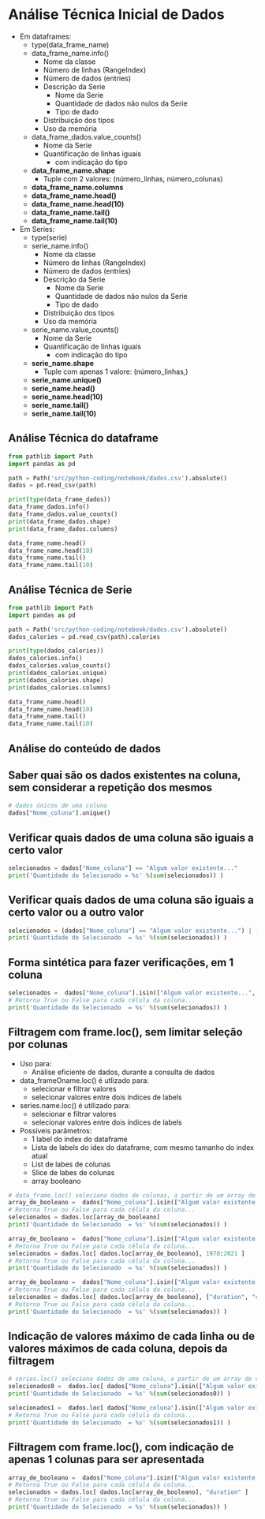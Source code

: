# Análise Técnica Inicial de Dados

- Em dataframes:
    - type(data_frame_name)
    - data_frame_name.info()
        - Nome da classe
        - Número de linhas (RangeIndex)
        - Número de dados (entries)
        - Descrição da Serie
            - Nome da Serie
            - Quantidade de dados não nulos da Serie
            - Tipo de dado
        - Distribuição dos tipos
        - Uso da memória
    - data_frame_dados.value_counts()
        - Nome da Serie
        - Quantificação de linhas iguais
            - com indicação do tipo
    - **data_frame_name.shape**
        - Tuple com 2 valores: (número_linhas, número_colunas)
    - **data_frame_name.columns**
    - **data_frame_name.head()**
    - **data_frame_name.head(10)**
    - **data_frame_name.tail()**
    - **data_frame_name.tail(10)**
- Em Series:
    - type(serie)
    - serie_name.info()
        - Nome da classe
        - Número de linhas (RangeIndex)
        - Número de dados (entries)
        - Descrição da Serie
            - Nome da Serie
            - Quantidade de dados não nulos da Serie
            - Tipo de dado
        - Distribuição dos tipos
        - Uso da memória
    - serie_name.value_counts()
        - Nome da Serie
        - Quantificação de linhas iguais
            - com indicação do tipo
    - **serie_name.shape**
        - Tuple com apenas 1 valore: (número_linhas,)
    - **serie_name.unique()**
    - **serie_name.head()**
    - **serie_name.head(10)**
    - **serie_name.tail()**
    - **serie_name.tail(10)**


## Análise Técnica do dataframe
```python
from pathlib import Path
import pandas as pd

path = Path('src/python-coding/notebook/dados.csv').absolute()
dados = pd.read_csv(path)

print(type(data_frame_dados))
data_frame_dados.info()
data_frame_dados.value_counts()
print(data_frame_dados.shape)
print(data_frame_dados.columns)

data_frame_name.head()
data_frame_name.head(10)
data_frame_name.tail()
data_frame_name.tail(10)
```  

## Análise Técnica de Serie
```python
from pathlib import Path
import pandas as pd

path = Path('src/python-coding/notebook/dados.csv').absolute()
dados_calories = pd.read_csv(path).calories

print(type(dados_calories))
dados_calories.info()
dados_calories.value_counts()
print(dados_calories.unique)
print(dados_calories.shape)
print(dados_calories.columns)

data_frame_name.head()
data_frame_name.head(10)
data_frame_name.tail()
data_frame_name.tail(10)
```  

## Análise do conteúdo de dados

## Saber quai são os dados existentes na coluna, sem considerar a repetição dos mesmos
```python
# dados únicos de uma coluna
dados["Nome_coluna"].unique()
```

## Verificar quais dados de uma coluna são iguais a certo valor
```python
selecionados = dados["Nome_coluna"] == "Algum valor existente..."
print('Quantidade do Selecionado = %s' %(sum(selecionados)) )
```

## Verificar quais dados de uma coluna são iguais a certo valor ou a outro valor
```python
selecionados = (dados["Nome_coluna"] == "Algum valor existente...") | (dados["Nome_coluna"] == "Algum outro valor existente...")
print('Quantidade do Selecionado  = %s' %(sum(selecionados)) )
```

## Forma sintética para fazer verificações, em 1 coluna
```python 
selecionados =  dados["Nome_coluna"].isin(["Algum valor existente...", "Algum outro valor existente..."])
# Retorna True ou False para cada célula da coluna...
print('Quantidade do Selecionado  = %s' %(sum(selecionados)) )
```  

## Filtragem com frame.loc(), sem limitar seleção por colunas
- Uso para:
    - Análise eficiente de dados, durante a consulta de dados
- data_frameOname.loc() é utlizado para:
    - selecionar e filtrar valores
    - selecionar valores entre dois índices de labels
- series.name.loc() é utilizado para:
    - selecionar e filtrar valores
    - selecionar valores entre dois índices de labels
- Possíveis parâmetros:
    - 1 label do index do dataframe
    - Lista de labels do idex do dataframe, com mesmo tamanho do index atual
    - List de labes de colunas
    - Slice de labes de colunas
    - array booleano

```python
# data_frame.loc() seleciona dados de colunas, a partir de um array de valores True ou False, que tenha o mesmo tamanho de index da coluna.
array_de_booleano =  dados["Nome_coluna"].isin(["Algum valor existente...", "Algum outro valor existente..."])
# Retorna True ou False para cada célula da coluna...
selecionados = dados.loc[array_de_booleano]
print('Quantidade do Selecionado  = %s' %(sum(selecionados)) )
```  

```python
array_de_booleano =  dados["Nome_coluna"].isin(["Algum valor existente...", "Algum outro valor existente..."])
# Retorna True ou False para cada célula da coluna...
selecionados = dados.loc[ dados.loc[array_de_booleano], 1970:2021 ]
# Retorna True ou False para cada célula da coluna...
print('Quantidade do Selecionado  = %s' %(sum(selecionados)) )
```

```python
array_de_booleano =  dados["Nome_coluna"].isin(["Algum valor existente...", "Algum outro valor existente..."])
# Retorna True ou False para cada célula da coluna...
selecionados = dados.loc[ dados.loc[array_de_booleano], ["duration", "calories"] ]
# Retorna True ou False para cada célula da coluna...
print('Quantidade do Selecionado  = %s' %(sum(selecionados)) )
```

## Indicação de valores máximo de cada linha ou de valores máximos de cada coluna, depois da filtragem
```python
# series.loc() seleciona dados de uma coluna, a partir de um array de valores True ou False, que tenha o mesmo tamanho de index da coluna.
selecionados0 =  dados.loc[ dados["Nome_coluna"].isin(["Algum valor existente...", "Algum outro valor existente..."]), 1970:2021 ].max(axis=0)
print('Quantidade do Selecionado  = %s' %(sum(selecionados0)) )

selecionados1 =  dados.loc[ dados["Nome_coluna"].isin(["Algum valor existente...", "Algum outro valor existente..."]), 1970:2021 ].max(axis=1)
# Retorna True ou False para cada célula da coluna...
print('Quantidade do Selecionado  = %s' %(sum(selecionados1)) )
```


## Filtragem com frame.loc(), com indicação de apenas 1 colunas para ser apresentada
```python
array_de_booleano =  dados["Nome_coluna"].isin(["Algum valor existente...", "Algum outro valor existente..."])
# Retorna True ou False para cada célula da coluna...
selecionados = dados.loc[ dados.loc[array_de_booleano], "duration" ]
# Retorna True ou False para cada célula da coluna...
print('Quantidade do Selecionado  = %s' %(sum(selecionados)) )
```